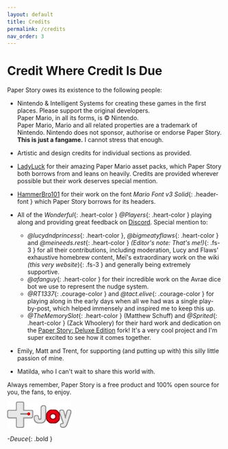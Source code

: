 ```yaml
---
layout: default
title: Credits
permalink: /credits
nav_order: 3
---
```


# Credit Where Credit Is Due

Paper Story owes its existence to the following people:

- Nintendo & Intelligent Systems for creating these games in the first places. Please support the original developers.  
Paper Mario, in all its forms, is © Nintendo.  
Paper Mario, Mario and all related properties are a trademark of Nintendo. Nintendo does not sponsor, authorise or endorse Paper Story.  
**This is just a fangame.** I cannot stress that enough.

- Artistic and design credits for individual sections as provided.

- [LadyLuck](https://ladyluck.itch.io/) for their amazing Paper Mario asset packs, which Paper Story both borrows from and leans on heavily. Credits are provided wherever possible but their work deserves special mention.

- [HammerBro101](https://www.deviantart.com/hammerbro101) for their work on the font *Mario Font v3 Solid*{: .header-font } which Paper Story borrows for its headers.

- All of the *Wonderful*{: .heart-color } *@Players*{: .heart-color } playing along and providing great feedback on [Discord](https://discord.gg/AUQJmKH5pf). Special mention to:
    - *@lucydndprincess*{: .heart-color }, *@bigmeatyflaws*{: .heart-color } and *@meineeds.rest*{: .heart-color } *(Editor's note: That's me!)*{: .fs-3 } for all their contributions, including moderation, Lucy and Flaws' exhaustive homebrew content, Meï's extraordinary work on the wiki *(this very website*){: .fs-3 } and generally being extremely supportive.
    - *@afanguy*{: .heart-color } for their incredible work on the Avrae dice bot we use to represent the nudge system.
    - *@RT1337*{: .courage-color } and *@tact.elive*{: .courage-color } for playing along in the early days when all we had was a single play-by-post, which helped immensely and inspired me to keep this up.
    - *@TheMemorySlot*{: .heart-color } (Matthew Schuff) and *@Sprited*{: .heart-color } (Zack Whoolery) for their hard work and dedication on the [Paper Story: Deluxe Edition](https://thememoryslot.itch.io/paper-story-dx) fork! It's a very cool project and I'm super excited to see how it comes together.


- Emily, Matt and Trent, for supporting (and putting up with) this silly little passion of mine.

- Matilda, who I can't wait to share this world with.

Always remember, Paper Story is a free product and 100% open source for you, the fans, to enjoy.

![](assets/images/joylogo.png)

*-Deuce*{: .bold }
